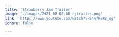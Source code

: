 ```yaml
---
title: 'Strawberry Jam Trailer'
image: './images/2021-08-06-00-sjtrailer.png'
link: 'https://www.youtube.com/watch?v=84nfKeFB_og'
ignore: false

---
```


